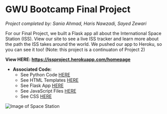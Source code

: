 # GWU Bootcamp Final Project 
*Project completed by: Sania Ahmad, Haris Nawzadi, Sayed Zewari*

For our Final Project, we built a Flask app all about the International Space Station (ISS). View our site to see a live ISS tracker and learn more about the path the ISS takes around the world. We pushed our app to Heroku, so you can see it too! 
(Note: this project is a continuaton of Project 2) 

**View HERE: https://issproject.herokuapp.com/homepage**

* **Associated Code:**
  * See Python Code [HERE](https://github.com/saniaahmad9/ProjectTwo/blob/master/Project-2.v2/JavaScript-master/Untitled.ipynb)
  * See HTML Templates [HERE](https://github.com/saniaahmad9/ProjectTwo/tree/master/Project-2.v2/JavaScript-master/templates)
  * See Flask App [HERE](https://github.com/saniaahmad9/ProjectTwo/blob/master/Project-2.v2/JavaScript-master/app.py)
  * See JavaScript Files [HERE](https://github.com/saniaahmad9/ProjectTwo/tree/master/Project-2.v2/JavaScript-master/static/js)
  * See CSS [HERE](https://github.com/saniaahmad9/ProjectTwo/tree/master/Project-2.v2/JavaScript-master/static/css) 


![Image of Space Station](https://uconn-today-universityofconn.netdna-ssl.com/wp-content/uploads/2018/12/GettyImages-530531906_ISS_cropped.jpg)
